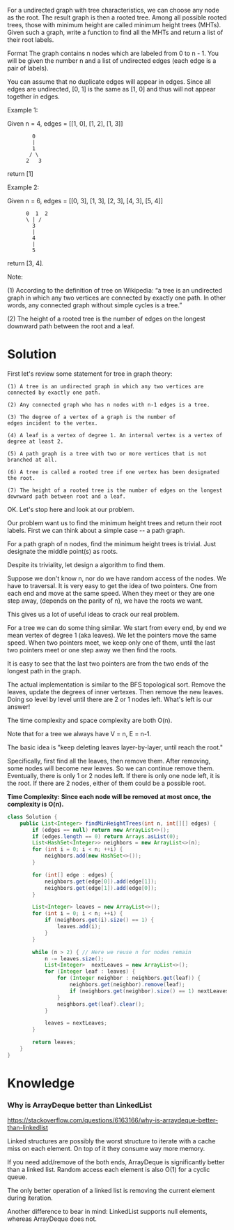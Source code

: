 For a undirected graph with tree characteristics, we can choose any node as the root. The result graph is then a rooted tree. Among all possible rooted trees, those with minimum height are called minimum height trees (MHTs). Given such a graph, write a function to find all the MHTs and return a list of their root labels.

Format
The graph contains n nodes which are labeled from 0 to n - 1. You will be given the number n and a list of undirected edges (each edge is a pair of labels).

You can assume that no duplicate edges will appear in edges. Since all edges are undirected, [0, 1] is the same as [1, 0] and thus will not appear together in edges.

Example 1:

Given n = 4, edges = [[1, 0], [1, 2], [1, 3]]

```
        0
        |
        1
       / \
      2   3
 ```

return [1]

Example 2:

Given n = 6, edges = [[0, 3], [1, 3], [2, 3], [4, 3], [5, 4]]

```
      0  1  2
      \ | /
        3
        |
        4
        |
        5
```

return [3, 4].
  
Note:

(1) According to the definition of tree on Wikipedia: “a tree is an undirected graph in which any two vertices are connected by exactly one path. In other words, any connected graph without simple cycles is a tree.”

(2) The height of a rooted tree is the number of edges on the longest downward path between the root and a leaf.
 
# Solution
  
First let's review some statement for tree in graph theory:
```
(1) A tree is an undirected graph in which any two vertices are
connected by exactly one path.

(2) Any connected graph who has n nodes with n-1 edges is a tree.

(3) The degree of a vertex of a graph is the number of
edges incident to the vertex.

(4) A leaf is a vertex of degree 1. An internal vertex is a vertex of
degree at least 2.

(5) A path graph is a tree with two or more vertices that is not
branched at all.

(6) A tree is called a rooted tree if one vertex has been designated
the root.

(7) The height of a rooted tree is the number of edges on the longest
downward path between root and a leaf.
```

OK. Let's stop here and look at our problem.

Our problem want us to find the minimum height trees and return their root labels. First we can think about a simple case -- a path graph.

For a path graph of n nodes, find the minimum height trees is trivial. Just designate the middle point(s) as roots.

Despite its triviality, let design a algorithm to find them.

Suppose we don't know n, nor do we have random access of the nodes. We have to traversal. It is very easy to get the idea of two pointers. One from each end and move at the same speed. When they meet or they are one step away, (depends on the parity of n), we have the roots we want.

This gives us a lot of useful ideas to crack our real problem.

For a tree we can do some thing similar. We start from every end, by end we mean vertex of degree 1 (aka leaves). We let the pointers move the same speed. When two pointers meet, we keep only one of them, until the last two pointers meet or one step away we then find the roots.

It is easy to see that the last two pointers are from the two ends of the longest path in the graph.

The actual implementation is similar to the BFS topological sort. Remove the leaves, update the degrees of inner vertexes. Then remove the new leaves. Doing so level by level until there are 2 or 1 nodes left. What's left is our answer!

The time complexity and space complexity are both O(n).

Note that for a tree we always have V = n, E = n-1.

The basic idea is "keep deleting leaves layer-by-layer, until reach the root."

Specifically, first find all the leaves, then remove them. 
After removing, some nodes will become new leaves. So we can continue remove them. 
Eventually, there is only 1 or 2 nodes left. If there is only one node left, it is the root. 
If there are 2 nodes, either of them could be a possible root.

__Time Complexity: Since each node will be removed at most once, the complexity is O(n).__

  
```java
class Solution {
    public List<Integer> findMinHeightTrees(int n, int[][] edges) {
        if (edges == null) return new ArrayList<>();
        if (edges.length == 0) return Arrays.asList(0);
        List<HashSet<Integer>> neighbors = new ArrayList<>(n);
        for (int i = 0; i < n; ++i) {
            neighbors.add(new HashSet<>());
        }

        for (int[] edge : edges) {
            neighbors.get(edge[0]).add(edge[1]);
            neighbors.get(edge[1]).add(edge[0]);
        }

        List<Integer> leaves = new ArrayList<>();
        for (int i = 0; i < n; ++i) {
            if (neighbors.get(i).size() == 1) {
                leaves.add(i);
            }
        }

        while (n > 2) { // Here we reuse n for nodes remain
            n -= leaves.size();
            List<Integer>  nextLeaves = new ArrayList<>();
            for (Integer leaf : leaves) {
                for (Integer neighbor : neighbors.get(leaf)) {
                    neighbors.get(neighbor).remove(leaf);
                    if (neighbors.get(neighbor).size() == 1) nextLeaves.add(neighbor);
                }
                neighbors.get(leaf).clear();
            }

            leaves = nextLeaves;
        }

        return leaves;
    }
}
```

# Knowledge

### Why is ArrayDeque better than LinkedList

https://stackoverflow.com/questions/6163166/why-is-arraydeque-better-than-linkedlist

Linked structures are possibly the worst structure to iterate with a cache miss on each element. On top of it they consume way more memory.

If you need add/remove of the both ends, ArrayDeque is significantly better than a linked list. Random access each element is also O(1) for a cyclic queue.

The only better operation of a linked list is removing the current element during iteration.

Another difference to bear in mind: LinkedList supports null elements, whereas ArrayDeque does not.

